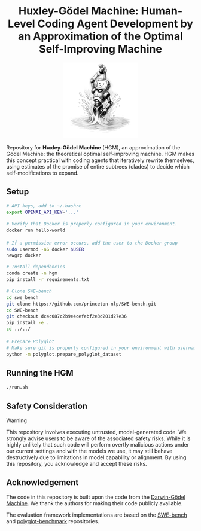<h1 align="center">
   Huxley-Gödel Machine: Human-Level Coding Agent Development by an Approximation of the Optimal Self-Improving Machine
</h1>

<p align="center">
  <img src="./misc/hgm.png" width="40%" height="auto" />
</p> 

Repository for **Huxley-Gödel Machine** (HGM), an approximation of the Gödel Machine: the theoretical optimal self-improving machine. HGM makes this concept practical with coding agents that iteratively rewrite themselves, using estimates of the promise of entire subtrees (clades) to decide which self-modifications to expand.

## Setup
```bash
# API keys, add to ~/.bashrc
export OPENAI_API_KEY='...'
```

```bash
# Verify that Docker is properly configured in your environment.
docker run hello-world
 
# If a permission error occurs, add the user to the Docker group
sudo usermod -aG docker $USER
newgrp docker
```

```bash
# Install dependencies
conda create -n hgm
pip install -r requirements.txt
```

```bash
# Clone SWE-bench
cd swe_bench
git clone https://github.com/princeton-nlp/SWE-bench.git
cd SWE-bench
git checkout dc4c087c2b9e4cefebf2e3d201d27e36
pip install -e .
cd ../../

# Prepare Polyglot
# Make sure git is properly configured in your environment with username and email
python -m polyglot.prepare_polyglot_dataset
```

## Running the HGM
```bash
./run.sh
```

## Safety Consideration
> [!WARNING]  
> This repository involves executing untrusted, model-generated code. We strongly advise users to be aware of the associated safety risks. While it is highly unlikely that such code will perform overtly malicious actions under our current settings and with the models we use, it may still behave destructively due to limitations in model capability or alignment. By using this repository, you acknowledge and accept these risks.

## Acknowledgement

The code in this repository is built upon the code from the [Darwin-Gödel Machine](https://github.com/jennyzzt/dgm/tree/main). We thank the authors for making their code publicly available.

The evaluation framework implementations are based on the [SWE-bench](https://github.com/swe-bench/SWE-bench) and [polyglot-benchmark](https://github.com/Aider-AI/polyglot-benchmark) repositories.
